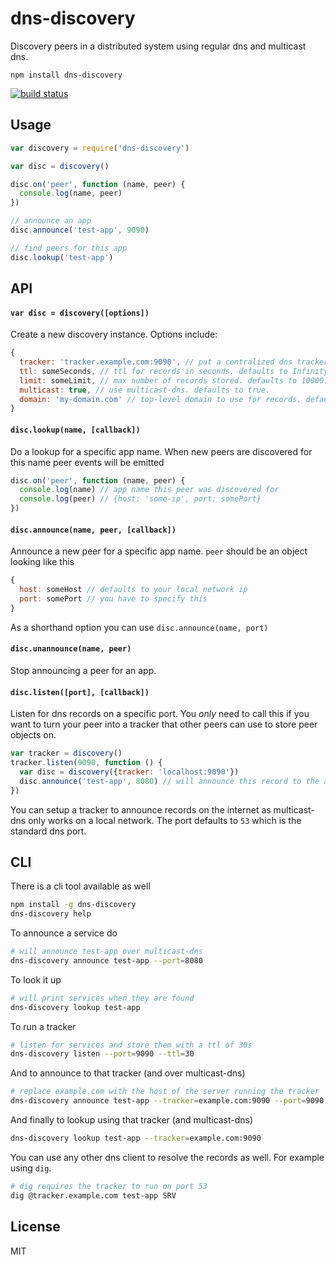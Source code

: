 # dns-discovery

Discovery peers in a distributed system using regular dns and multicast dns.

```
npm install dns-discovery
```

[![build status](http://img.shields.io/travis/mafintosh/dns-discovery.svg?style=flat)](http://travis-ci.org/mafintosh/dns-discovery)

## Usage

``` js
var discovery = require('dns-discovery')

var disc = discovery()

disc.on('peer', function (name, peer) {
  console.log(name, peer)
})

// announce an app
disc.announce('test-app', 9090)

// find peers for this app
disc.lookup('test-app')
```

## API

#### `var disc = discovery([options])`

Create a new discovery instance. Options include:

``` js
{
  tracker: 'tracker.example.com:9090', // put a centralized dns tracker here
  ttl: someSeconds, // ttl for records in seconds. defaults to Infinity.
  limit: someLimit, // max number of records stored. defaults to 10000.
  multicast: true, // use multicast-dns. defaults to true.
  domain: 'my-domain.com' // top-level domain to use for records. defaults to dns-discovery.local
}
```

#### `disc.lookup(name, [callback])`

Do a lookup for a specific app name. When new peers are discovered for this name peer events will be emitted

``` js
disc.on('peer', function (name, peer) {
  console.log(name) // app name this peer was discovered for
  console.log(peer) // {host: 'some-ip', port: somePort}
})
```

#### `disc.announce(name, peer, [callback])`

Announce a new peer for a specific app name. `peer` should be an object looking like this

``` js
{
  host: someHost // defaults to your local network ip
  port: somePort // you have to specify this
}
```

As a shorthand option you can use `disc.announce(name, port)`

#### `disc.unannounce(name, peer)`

Stop announcing a peer for an app.

#### `disc.listen([port], [callback])`

Listen for dns records on a specific port. You *only* need to call this if you want to turn your peer into a tracker that other peers can use to store peer objects on.

``` js
var tracker = discovery()
tracker.listen(9090, function () {
  var disc = discovery({tracker: 'localhost:9090'})
  disc.announce('test-app', 8080) // will announce this record to the above tracker
})
```

You can setup a tracker to announce records on the internet as multicast-dns only works on a local network.
The port defaults to `53` which is the standard dns port.

## CLI

There is a cli tool available as well

``` sh
npm install -g dns-discovery
dns-discovery help
```

To announce a service do

``` sh
# will announce test-app over multicast-dns
dns-discovery announce test-app --port=8080
```

To look it up

``` sh
# will print services when they are found
dns-discovery lookup test-app
```

To run a tracker

``` sh
# listen for services and store them with a ttl of 30s
dns-discovery listen --port=9090 --ttl=30
```

And to announce to that tracker (and over multicast-dns)

``` sh
# replace example.com with the host of the server running the tracker
dns-discovery announce test-app --tracker=example.com:9090 --port=9090
```

And finally to lookup using that tracker (and multicast-dns)

``` sh
dns-discovery lookup test-app --tracker=example.com:9090
```

You can use any other dns client to resolve the records as well. For example using `dig`.

``` sh
# dig requires the tracker to run on port 53
dig @tracker.example.com test-app SRV
```

## License

MIT
